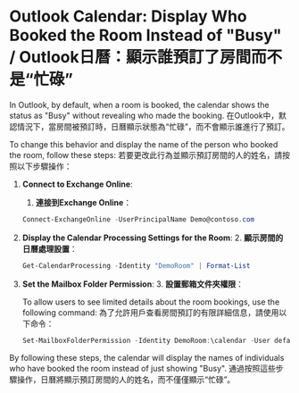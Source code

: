 # Outlook Calendar: Display Who Booked the Room Instead of "Busy" / Outlook日曆：顯示誰預訂了房間而不是“忙碌”

In Outlook, by default, when a room is booked, the calendar shows the status as "Busy" without revealing who made the booking. 
在Outlook中，默認情況下，當房間被預訂時，日曆顯示狀態為“忙碌”，而不會顯示誰進行了預訂。

To change this behavior and display the name of the person who booked the room, follow these steps:
若要更改此行為並顯示預訂房間的人的姓名，請按照以下步驟操作：

1. **Connect to Exchange Online**:
   1. **連接到Exchange Online**：

   ```powershell
   Connect-ExchangeOnline -UserPrincipalName Demo@contoso.com
   ```

2. **Display  the Calendar Processing Settings for the Room**:
   2. **顯示房間的日曆處理設置**：

   ```powershell
   Get-CalendarProcessing -Identity "DemoRoom" | Format-List
   ```

   

3. **Set the Mailbox Folder Permission**:
   3. **設置郵箱文件夾權限**：

   To allow users to see limited details about the room bookings, use the following command:
   為了允許用戶查看房間預訂的有限詳細信息，請使用以下命令：

   ```powershell
   Set-MailboxFolderPermission -Identity DemoRoom:\calendar -User default -AccessRights LimitedDetails
   ```

By following these steps, the calendar will display the names of individuals who have booked the room instead of just showing "Busy".
通過按照這些步驟操作，日曆將顯示預訂房間的人的姓名，而不僅僅顯示“忙碌”。
